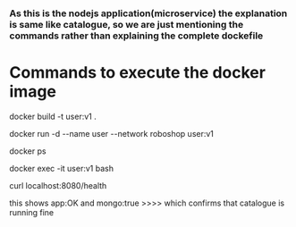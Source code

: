 ### As this is the nodejs application(microservice) the explanation is same like catalogue, so we are just mentioning the commands rather than explaining the complete dockefile 


# Commands to execute the docker image

docker build -t user:v1 .

docker run -d --name user --network roboshop user:v1

docker ps 

docker exec -it user:v1 bash

curl localhost:8080/health

this shows app:OK and mongo:true   >>>> which confirms that catalogue is running fine

